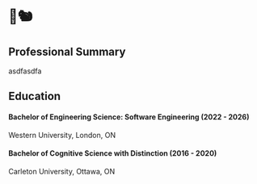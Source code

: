 # 🌼🐿️
## Professional Summary
asdfasdfa
## Education
#### Bachelor of Engineering Science: Software Engineering (2022 - 2026)
Western University, London, ON

#### Bachelor of Cognitive Science with Distinction (2016 - 2020)
Carleton University, Ottawa, ON
